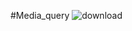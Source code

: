 #Media_query
![download](https://github.com/user-attachments/assets/3fec7e7c-2e9f-414a-b70d-1d8ba9b7f486)
